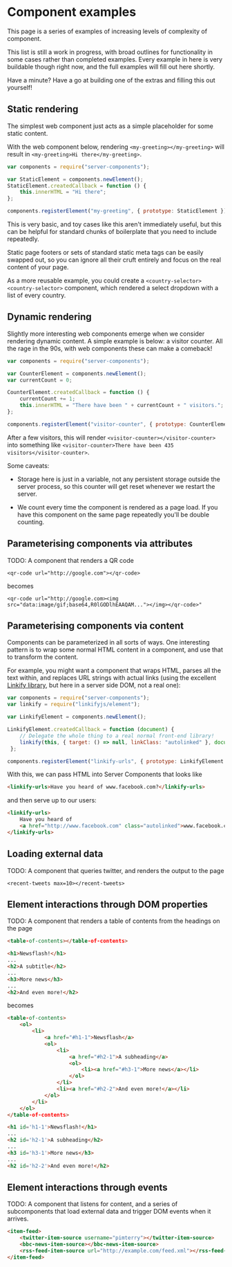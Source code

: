 # Component examples

This page is a series of examples of increasing levels of complexity of component.

This list is still a work in progress, with broad outlines for functionality in some cases rather than completed examples. Every example in here is very buildable though right now, and the full examples will fill out here shortly.

Have a minute? Have a go at building one of the extras and filling this out yourself!

## Static rendering

The simplest web component just acts as a simple placeholder for some static content.

With the web component below, rendering `<my-greeting></my-greeting>` will result in
`<my-greeting>Hi there</my-greeting>`.

```javascript
var components = require("server-components");

var StaticElement = components.newElement();
StaticElement.createdCallback = function () {
    this.innerHTML = "Hi there";
};

components.registerElement("my-greeting", { prototype: StaticElement });
```

This is very basic, and toy cases like this aren't immediately useful, but this can be helpful for standard
chunks of boilerplate that you need to include repeatedly.

Static page footers or sets of standard static meta tags can be easily swapped out, so you can ignore
all their cruft entirely and focus on the real content of your page.

As a more reusable example, you could create a `<country-selector><country-selector>` component, which
rendered a select dropdown with a list of every country.

## Dynamic rendering

Slightly more interesting web components emerge when we consider rendering dynamic content. A simple
example is below: a visitor counter. All the rage in the 90s, with web components these can make a
comeback!

```javascript
var components = require("server-components");

var CounterElement = components.newElement();
var currentCount = 0;

CounterElement.createdCallback = function () {
    currentCount += 1;
    this.innerHTML = "There have been " + currentCount + " visitors.";
};

components.registerElement("visitor-counter", { prototype: CounterElement });
```

After a few visitors, this will render `<visitor-counter></visitor-counter>` into something like
`<visitor-counter>There have been 435 visitors</visitor-counter>`.

Some caveats:

* Storage here is just in a variable, not any persistent storage outside the server process, so this
counter will get reset whenever we restart the server.

* We count every time the component is rendered as a page load. If you have this component on the same
page repeatedly you'll be double counting.

## Parameterising components via attributes

TODO: A component that renders a QR code

`<qr-code url="http://google.com"></qr-code>`

becomes

`<qr-code url="http://google.com><img src="data:image/gif;base64,R0lGODlhEAAQAM..."></img></qr-code>"`

## Parameterising components via content

Components can be parameterized in all sorts of ways. One interesting pattern is to wrap some normal HTML content in a component, and use that to transform the content.

For example, you might want a component that wraps HTML, parses all the text within, and replaces URL strings with actual links (using the excellent [Linkify library](https://github.com/SoapBox/linkifyjs), but here in a server side DOM, not a real one):

```javascript
var components = require("server-components");
var linkify = require("linkifyjs/element");

var LinkifyElement = components.newElement();

LinkifyElement.createdCallback = function (document) {
    // Delegate the whole thing to a real normal front-end library!
    linkify(this, { target: () => null, linkClass: "autolinked" }, document);
 };

components.registerElement("linkify-urls", { prototype: LinkifyElement });
```

With this, we can pass HTML into Server Components that looks like

```html
<linkify-urls>Have you heard of www.facebook.com?</linkify-urls>
```

and then serve up to our users:

```html
<linkify-urls>
    Have you heard of
    <a href="http://www.facebook.com" class="autolinked">www.facebook.com</a>?
</linkify-urls>
```

## Loading external data

TODO: A component that queries twitter, and renders the output to the page

`<recent-tweets max=10></recent-tweets>`

## Element interactions through DOM properties

TODO: A component that renders a table of contents from the headings on the page

```html
<table-of-contents></table-of-contents>

<h1>Newsflash!</h1>
...
<h2>A subtitle</h2>
...
<h3>More news</h3>
...
<h2>And even more!</h2>
```

becomes

```html
<table-of-contents>
    <ol>
        <li>
            <a href="#h1-1">Newsflash</a>
            <ol>
                <li>
                    <a href="#h2-1">A subheading</a>
                    <ol>
                        <li><a href="#h3-1">More news</a></li>
                    </ol>
                </li>
                <li><a href="#h2-2">And even more!</a></li>
            </ol>
        </li>
    </ol>
</table-of-contents>

<h1 id='h1-1'>Newsflash!</h1>
...
<h2 id='h2-1'>A subheading</h2>
...
<h3 id='h3-1'>More news</h3>
...
<h2 id='h2-2'>And even more!</h2>
```


## Element interactions through events

TODO: A component that listens for content, and a series of subcomponents that load external data
and trigger DOM events when it arrives.

```html
<item-feed>
    <twitter-item-source username="pimterry"></twitter-item-source>
    <bbc-news-item-source></bbc-news-item-source>
    <rss-feed-item-source url="http://example.com/feed.xml"></rss-feed-item-source>
</item-feed>
```
